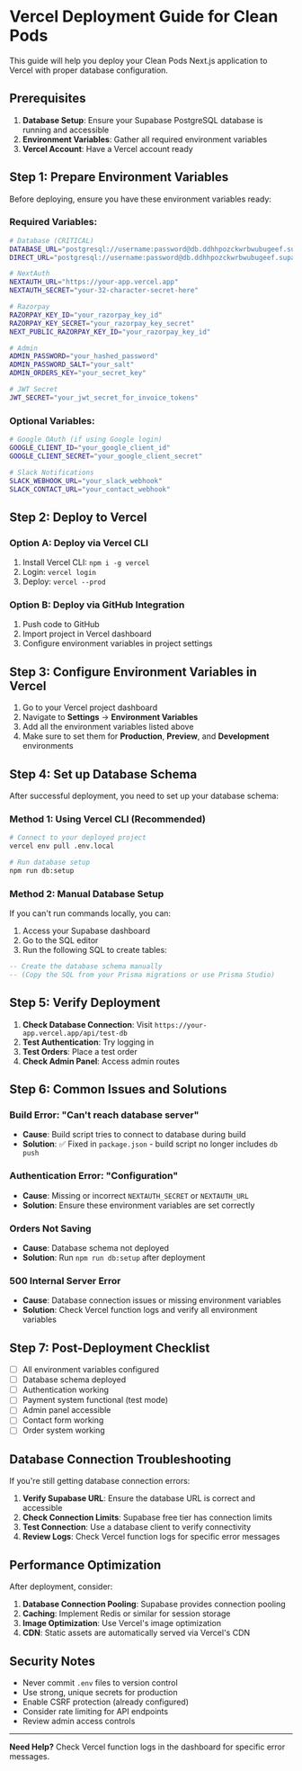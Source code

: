 # Vercel Deployment Guide for Clean Pods

This guide will help you deploy your Clean Pods Next.js application to Vercel with proper database configuration.

## Prerequisites

1. **Database Setup**: Ensure your Supabase PostgreSQL database is running and accessible
2. **Environment Variables**: Gather all required environment variables
3. **Vercel Account**: Have a Vercel account ready

## Step 1: Prepare Environment Variables

Before deploying, ensure you have these environment variables ready:

### Required Variables:

```bash
# Database (CRITICAL)
DATABASE_URL="postgresql://username:password@db.ddhhpozckwrbwubugeef.supabase.co:5432/postgres"
DIRECT_URL="postgresql://username:password@db.ddhhpozckwrbwubugeef.supabase.co:5432/postgres"

# NextAuth
NEXTAUTH_URL="https://your-app.vercel.app"
NEXTAUTH_SECRET="your-32-character-secret-here"

# Razorpay
RAZORPAY_KEY_ID="your_razorpay_key_id"
RAZORPAY_KEY_SECRET="your_razorpay_key_secret"
NEXT_PUBLIC_RAZORPAY_KEY_ID="your_razorpay_key_id"

# Admin
ADMIN_PASSWORD="your_hashed_password"
ADMIN_PASSWORD_SALT="your_salt"
ADMIN_ORDERS_KEY="your_secret_key"

# JWT Secret
JWT_SECRET="your_jwt_secret_for_invoice_tokens"
```

### Optional Variables:

```bash
# Google OAuth (if using Google login)
GOOGLE_CLIENT_ID="your_google_client_id"
GOOGLE_CLIENT_SECRET="your_google_client_secret"

# Slack Notifications
SLACK_WEBHOOK_URL="your_slack_webhook"
SLACK_CONTACT_URL="your_contact_webhook"
```

## Step 2: Deploy to Vercel

### Option A: Deploy via Vercel CLI

1. Install Vercel CLI: `npm i -g vercel`
2. Login: `vercel login`
3. Deploy: `vercel --prod`

### Option B: Deploy via GitHub Integration

1. Push code to GitHub
2. Import project in Vercel dashboard
3. Configure environment variables in project settings

## Step 3: Configure Environment Variables in Vercel

1. Go to your Vercel project dashboard
2. Navigate to **Settings** → **Environment Variables**
3. Add all the environment variables listed above
4. Make sure to set them for **Production**, **Preview**, and **Development** environments

## Step 4: Set up Database Schema

After successful deployment, you need to set up your database schema:

### Method 1: Using Vercel CLI (Recommended)

```bash
# Connect to your deployed project
vercel env pull .env.local

# Run database setup
npm run db:setup
```

### Method 2: Manual Database Setup

If you can't run commands locally, you can:

1. Access your Supabase dashboard
2. Go to the SQL editor
3. Run the following SQL to create tables:

```sql
-- Create the database schema manually
-- (Copy the SQL from your Prisma migrations or use Prisma Studio)
```

## Step 5: Verify Deployment

1. **Check Database Connection**: Visit `https://your-app.vercel.app/api/test-db`
2. **Test Authentication**: Try logging in
3. **Test Orders**: Place a test order
4. **Check Admin Panel**: Access admin routes

## Step 6: Common Issues and Solutions

### Build Error: "Can't reach database server"

- **Cause**: Build script tries to connect to database during build
- **Solution**: ✅ Fixed in `package.json` - build script no longer includes `db push`

### Authentication Error: "Configuration"

- **Cause**: Missing or incorrect `NEXTAUTH_SECRET` or `NEXTAUTH_URL`
- **Solution**: Ensure these environment variables are set correctly

### Orders Not Saving

- **Cause**: Database schema not deployed
- **Solution**: Run `npm run db:setup` after deployment

### 500 Internal Server Error

- **Cause**: Database connection issues or missing environment variables
- **Solution**: Check Vercel function logs and verify all environment variables

## Step 7: Post-Deployment Checklist

- [ ] All environment variables configured
- [ ] Database schema deployed
- [ ] Authentication working
- [ ] Payment system functional (test mode)
- [ ] Admin panel accessible
- [ ] Contact form working
- [ ] Order system working

## Database Connection Troubleshooting

If you're still getting database connection errors:

1. **Verify Supabase URL**: Ensure the database URL is correct and accessible
2. **Check Connection Limits**: Supabase free tier has connection limits
3. **Test Connection**: Use a database client to verify connectivity
4. **Review Logs**: Check Vercel function logs for specific error messages

## Performance Optimization

After deployment, consider:

1. **Database Connection Pooling**: Supabase provides connection pooling
2. **Caching**: Implement Redis or similar for session storage
3. **Image Optimization**: Use Vercel's image optimization
4. **CDN**: Static assets are automatically served via Vercel's CDN

## Security Notes

- Never commit `.env` files to version control
- Use strong, unique secrets for production
- Enable CSRF protection (already configured)
- Consider rate limiting for API endpoints
- Review admin access controls

---

**Need Help?** Check Vercel function logs in the dashboard for specific error messages.
